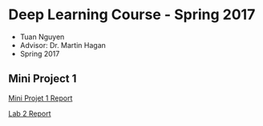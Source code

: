 # Deep Learning Course - Spring 2017
* Tuan Nguyen
* Advisor: Dr. Martin Hagan
* Spring 2017

## Mini Project 1
[Mini Projet 1 Report](prj1/Miniproject1.md)

[Lab 2 Report](lab2/README.md)


